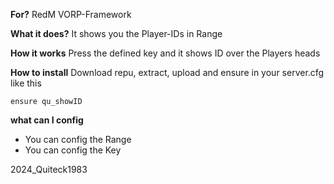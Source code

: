 **For?**
RedM VORP-Framework

**What it does?**
It shows you the Player-IDs in Range

**How it works**
Press the defined key and it shows ID over the Players heads

**How to install**
Download repu, extract, upload and ensure in your server.cfg like this
```
ensure qu_showID
```

**what can I config**
- You can config the Range
- You can config the Key


2024_Quiteck1983

